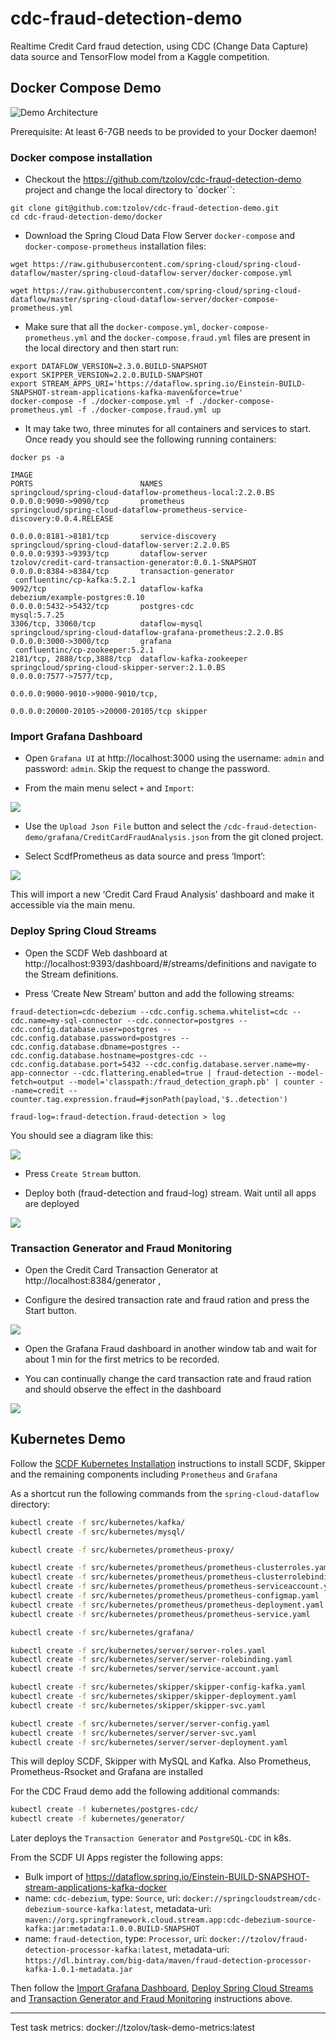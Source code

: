 # cdc-fraud-detection-demo
Realtime Credit Card fraud detection, using CDC (Change Data Capture) data source and TensorFlow model from a Kaggle competition.


## Docker Compose Demo

![Demo Architecture](./images/real-time-credit-card-fraud-detection.png)


Prerequisite: At least 6-7GB needs to be provided to your Docker daemon! 

### Docker compose installation

* Checkout the https://github.com/tzolov/cdc-fraud-detection-demo project and change the local directory to `docker``:

```
git clone git@github.com:tzolov/cdc-fraud-detection-demo.git
cd cdc-fraud-detection-demo/docker
```

* Download the Spring Cloud Data Flow Server `docker-compose` and `docker-compose-prometheus` installation files:

```
wget https://raw.githubusercontent.com/spring-cloud/spring-cloud-dataflow/master/spring-cloud-dataflow-server/docker-compose.yml
```
```
wget https://raw.githubusercontent.com/spring-cloud/spring-cloud-dataflow/master/spring-cloud-dataflow-server/docker-compose-prometheus.yml
```

* Make sure that all the `docker-compose.yml`, `docker-compose-prometheus.yml` and the `docker-compose.fraud.yml` files are present in the local directory and then start run:

```
export DATAFLOW_VERSION=2.3.0.BUILD-SNAPSHOT
export SKIPPER_VERSION=2.2.0.BUILD-SNAPSHOT
export STREAM_APPS_URI='https://dataflow.spring.io/Einstein-BUILD-SNAPSHOT-stream-applications-kafka-maven&force=true'
docker-compose -f ./docker-compose.yml -f ./docker-compose-prometheus.yml -f ./docker-compose.fraud.yml up
```

* It may take two, three minutes for all containers and services to start. Once ready you should see the following running containers:

```
docker ps -a

IMAGE                                                             PORTS                        NAMES
springcloud/spring-cloud-dataflow-prometheus-local:2.2.0.BS       0.0.0.0:9090->9090/tcp       prometheus
springcloud/spring-cloud-dataflow-prometheus-service-discovery:0.0.4.RELEASE 
                                                                  0.0.0.0:8181->8181/tcp       service-discovery
springcloud/spring-cloud-dataflow-server:2.2.0.BS                 0.0.0.0:9393->9393/tcp       dataflow-server
tzolov/credit-card-transaction-generator:0.0.1-SNAPSHOT           0.0.0.0:8384->8384/tcp       transaction-generator
 confluentinc/cp-kafka:5.2.1                                      9092/tcp                     dataflow-kafka
debezium/example-postgres:0.10                                    0.0.0.0:5432->5432/tcp       postgres-cdc
mysql:5.7.25                                                      3306/tcp, 33060/tcp          dataflow-mysql
springcloud/spring-cloud-dataflow-grafana-prometheus:2.2.0.BS     0.0.0.0:3000->3000/tcp       grafana
 confluentinc/cp-zookeeper:5.2.1                                  2181/tcp, 2888/tcp,3888/tcp  dataflow-kafka-zookeeper
springcloud/spring-cloud-skipper-server:2.1.0.BS                  0.0.0.0:7577->7577/tcp, 
                                                                  0.0.0.0:9000-9010->9000-9010/tcp,         
                                                                  0.0.0.0:20000-20105->20000-20105/tcp skipper
```

### Import Grafana Dashboard

* Open `Grafana UI` at http://localhost:3000 using the username: `admin` and password: `admin`. Skip the request to change the password. 

* From the main menu select `+` and `Import`:

![](./images/dashboard-import-1.png)

* Use the `Upload Json File` button and select the `/cdc-fraud-detection-demo/grafana/CreditCardFraudAnalysis.json` from the git cloned project.

* Select ScdfPrometheus as data source and press ‘Import’:

![](./images/dashboard-import-2.png)

This will import a new ‘Credit Card Fraud Analysis’ dashboard and make it accessible via the main menu.

### Deploy Spring Cloud Streams

* Open the SCDF Web dashboard at http://localhost:9393/dashboard/#/streams/definitions and navigate to the  Stream definitions.

* Press ‘Create New Stream’ button and add the following streams:

```
fraud-detection=cdc-debezium --cdc.config.schema.whitelist=cdc --cdc.name=my-sql-connector --cdc.connector=postgres --cdc.config.database.user=postgres --cdc.config.database.password=postgres --cdc.config.database.dbname=postgres --cdc.config.database.hostname=postgres-cdc --cdc.config.database.port=5432 --cdc.config.database.server.name=my-app-connector --cdc.flattering.enabled=true | fraud-detection --model-fetch=output --model='classpath:/fraud_detection_graph.pb' | counter --name=credit --counter.tag.expression.fraud=#jsonPath(payload,'$..detection')

fraud-log=:fraud-detection.fraud-detection > log
```

You should see a diagram like this: 

![](./images/scdf-cdc-fraud-pipeline.png)

* Press `Create Stream` button.

* Deploy both (fraud-detection and fraud-log) stream. Wait until all apps are deployed

![](./images/runtime-applications.png)

### Transaction Generator and Fraud Monitoring

* Open the Credit Card Transaction Generator at http://localhost:8384/generator , 

* Configure the desired transaction rate and fraud ration and press the Start button.

![](./credit-card-transaction-generator/src/main/resources/static/creadit-card-transaction-generator-ui.png)

* Open the Grafana Fraud dashboard in another window tab and wait for about 1 min for the first metrics to be recorded.

* You can continually change the card transaction rate and fraud ration and should observe the effect in the dashboard

![](./images/fraud-grafana-dashboard.png)

## Kubernetes Demo

Follow the [SCDF Kubernetes Installation](https://dataflow.spring.io/docs/installation/kubernetes/kubectl/) instructions to install SCDF, Skipper and the remaining components including `Prometheus` and `Grafana`

As a shortcut run the following commands from the `spring-cloud-dataflow` directory: 
```bash
kubectl create -f src/kubernetes/kafka/
kubectl create -f src/kubernetes/mysql/

kubectl create -f src/kubernetes/prometheus-proxy/

kubectl create -f src/kubernetes/prometheus/prometheus-clusterroles.yaml
kubectl create -f src/kubernetes/prometheus/prometheus-clusterrolebinding.yaml
kubectl create -f src/kubernetes/prometheus/prometheus-serviceaccount.yaml
kubectl create -f src/kubernetes/prometheus/prometheus-configmap.yaml
kubectl create -f src/kubernetes/prometheus/prometheus-deployment.yaml
kubectl create -f src/kubernetes/prometheus/prometheus-service.yaml

kubectl create -f src/kubernetes/grafana/

kubectl create -f src/kubernetes/server/server-roles.yaml
kubectl create -f src/kubernetes/server/server-rolebinding.yaml
kubectl create -f src/kubernetes/server/service-account.yaml

kubectl create -f src/kubernetes/skipper/skipper-config-kafka.yaml
kubectl create -f src/kubernetes/skipper/skipper-deployment.yaml
kubectl create -f src/kubernetes/skipper/skipper-svc.yaml

kubectl create -f src/kubernetes/server/server-config.yaml
kubectl create -f src/kubernetes/server/server-svc.yaml
kubectl create -f src/kubernetes/server/server-deployment.yaml
```
This will deploy SCDF, Skipper with MySQL and Kafka. Also Prometheus, Prometheus-Rsocket and Grafana are installed 

For the CDC Fraud demo add the following additional commands: 
```bash
kubectl create -f kubernetes/postgres-cdc/
kubectl create -f kubernetes/generator/
```
Later deploys the `Transaction Generator` and `PostgreSQL-CDC` in k8s. 

From the SCDF UI Apps register the following apps:

* Bulk import of https://dataflow.spring.io/Einstein-BUILD-SNAPSHOT-stream-applications-kafka-docker
* name: `cdc-debezium`, type: `Source`, uri: `docker://springcloudstream/cdc-debezium-source-kafka:latest`, metadata-uri: `maven://org.springframework.cloud.stream.app:cdc-debezium-source-kafka:jar:metadata:1.0.0.BUILD-SNAPSHOT`
* name: `fraud-detection`, type: `Processor`, uri: `docker://tzolov/fraud-detection-processor-kafka:latest`, metadata-uri: `https://dl.bintray.com/big-data/maven/fraud-detection-processor-kafka-1.0.1-metadata.jar`

Then follow the [Import Grafana Dashboard](https://github.com/tzolov/cdc-fraud-detection-demo#import-grafana-dashboard), [Deploy Spring Cloud Streams](https://github.com/tzolov/cdc-fraud-detection-demo#deploy-spring-cloud-streams) and [Transaction Generator and Fraud Monitoring](https://github.com/tzolov/cdc-fraud-detection-demo#transaction-generator-and-fraud-monitoring) instructions above.


---
Test task metrics: docker://tzolov/task-demo-metrics:latest
